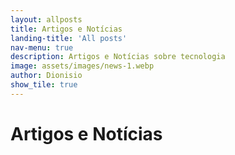 ```yaml
---
layout: allposts
title: Artigos e Notícias
landing-title: 'All posts'
nav-menu: true
description: Artigos e Notícias sobre tecnologia
image: assets/images/news-1.webp
author: Dionisio
show_tile: true
---
```


<h1>Artigos e Notícias</h1>

